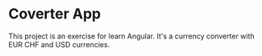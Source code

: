 # Coverter App

This project is an exercise for learn Angular.
It's a currency converter with EUR CHF and USD currencies.


